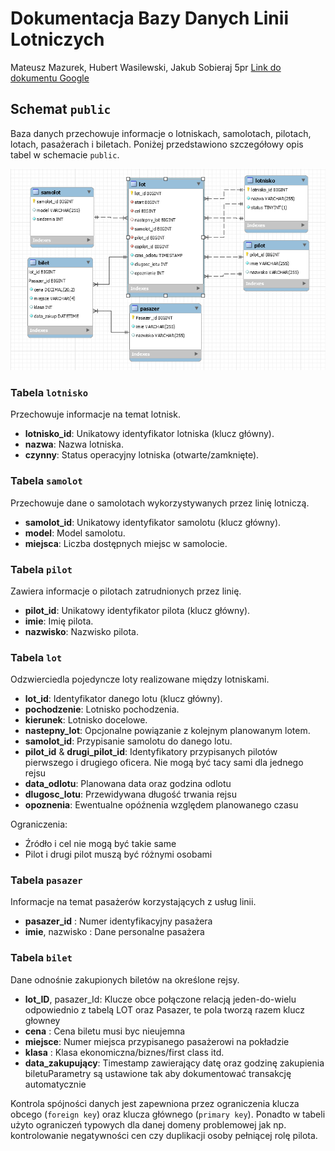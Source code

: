 # Dokumentacja Bazy Danych Linii Lotniczych

Mateusz Mazurek, Hubert Wasilewski, Jakub Sobieraj 5pr
[Link do dokumentu Google](https://docs.google.com/document/d/1Sb_rlGnyOS_Pu1ZKi9VG5PpfJrneGZrRBVxkUwpjg1s/edit?usp=sharing)

## Schemat `public`

Baza danych przechowuje informacje o lotniskach, samolotach, pilotach, lotach,
pasażerach i biletach. Poniżej przedstawiono szczegółowy opis tabel w schemacie
`public`.

![Database diagram](../screenshots/aircraft_whitest.png)

### Tabela `lotnisko`

Przechowuje informacje na temat lotnisk.

- **lotnisko_id**: Unikatowy identyfikator lotniska (klucz główny).
- **nazwa**: Nazwa lotniska.
- **czynny**: Status operacyjny lotniska (otwarte/zamknięte).

### Tabela `samolot`

Przechowuje dane o samolotach wykorzystywanych przez linię lotniczą.

- **samolot_id**: Unikatowy identyfikator samolotu (klucz główny).
- **model**: Model samolotu.
- **miejsca**: Liczba dostępnych miejsc w samolocie.

### Tabela `pilot`

Zawiera informacje o pilotach zatrudnionych przez linię.

- **pilot_id**: Unikatowy identyfikator pilota (klucz główny).
- **imie**: Imię pilota.
- **nazwisko**: Nazwisko pilota.

### Tabela `lot`

Odzwierciedla pojedyncze loty realizowane między lotniskami.

- **lot_id**: Identyfikator danego lotu (klucz główny).
- **pochodzenie**: Lotnisko pochodzenia.
- **kierunek**: Lotnisko docelowe.
- **nastepny_lot**: Opcjonalne powiązanie z kolejnym planowanym lotem.
- **samolot_id**: Przypisanie samolotu do danego lotu.
- **pilot_id** &amp; **drugi_pilot_id**: Identyfikatory przypisanych pilotów
  pierwszego i drugiego oficera. Nie mogą być tacy sami dla jednego rejsu
- **data_odlotu**: Planowana data oraz godzina odlotu
- **dlugosc_lotu**: Przewidywana długość trwania rejsu
- **opoznenia**: Ewentualne opóźnenia względem planowanego czasu

Ograniczenia:

- Źródło i cel nie mogą być takie same
- Pilot i drugi pilot muszą być różnymi osobami

### Tabela `pasazer`

Informacje na temat pasażerów korzystających z usług linii.

- **pasazer_id** : Numer identyfikacyjny pasażera
- **imie**, nazwisko : Dane personalne pasażera

### Tabela `bilet`

Dane odnośnie zakupionych biletów na określone rejsy.

- **lot_ID**, pasazer_Id: Klucze obce połączone relacją jeden-do-wielu
  odpowiednio z tabelą LOT oraz Pasazer, te pola tworzą razem klucz głowney
- **cena** : Cena biletu musi byc nieujemna
- **miejsce**: Numer miejsca przypisanego pasażerowi na pokładzie
- **klasa** : Klasa ekonomiczna/biznes/first class itd.
- **data_zakupujący**: Timestamp zawierający datę oraz godzinę zakupienia
  biletuParametry są ustawione tak aby dokumentować transakcję automatycznie

Kontrola spójności danych jest zapewniona przez ograniczenia klucza obcego
(`foreign key`) oraz klucza głównego (`primary key`). Ponadto w tabeli użyto
ograniczeń typowych dla danej domeny problemowej jak np. kontrolowanie
negatywności cen czy duplikacji osoby pełniącej rolę pilota.
